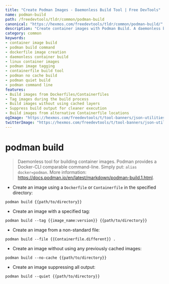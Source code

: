 ```yaml
---
title: "Create Podman Images - Daemonless Build Tool | Free DevTools"
name: podman-build
path: /freedevtools/tldr/common/podman-build
canonical: "https://hexmos.com/freedevtools/tldr/common/podman-build/"
description: "Create container images with Podman Build. A daemonless build tool compatible with Dockerfiles. Free online tool, no registration required."
category: common
keywords:
- container image build
- podman build command
- dockerfile image creation
- daemonless container build
- linux container images
- podman image tagging
- containerfile build tool
- podman no cache build
- podman quiet build
- podman command line
features:
- Build images from Dockerfiles/Containerfiles
- Tag images during the build process
- Build images without using cached layers
- Suppress build output for cleaner execution
- Build images from alternative Containerfile locations
ogImage: "https://hexmos.com/freedevtools/t/tool-banners/json-utilities-banner.png"
twitterImage: "https://hexmos.com/freedevtools/t/tool-banners/json-utilities-banner.png"
---
```


# podman build

> Daemonless tool for building container images.
> Podman provides a Docker-CLI comparable command-line. Simply put: `alias docker=podman`.
> More information: <https://docs.podman.io/en/latest/markdown/podman-build.1.html>.

- Create an image using a `Dockerfile` or `Containerfile` in the specified directory:

`podman build {{path/to/directory}}`

- Create an image with a specified tag:

`podman build --tag {{image_name:version}} {{path/to/directory}}`

- Create an image from a non-standard file:

`podman build --file {{Containerfile.different}} .`

- Create an image without using any previously cached images:

`podman build --no-cache {{path/to/directory}}`

- Create an image suppressing all output:

`podman build --quiet {{path/to/directory}}`
